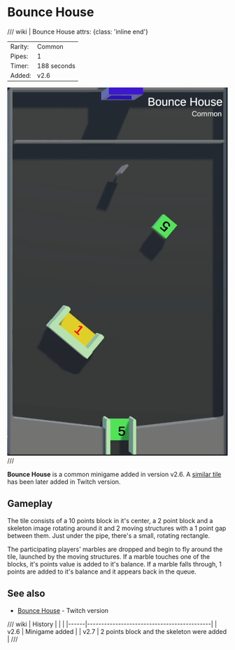 # Bounce House

/// wiki | Bounce House
    attrs: {class: 'inline end'}

|         |                               |
|---------|-------------------------------|
| Rarity: | Common                        |
| Pipes:  | 1                             |
| Timer:  | 188 seconds                   |
| Added:  | v2.6                          |

![bounce-house](../../assets/images/minigames/bounce-house.png)
///

**Bounce House** is a common minigame added in version v2.6. A [similar tile](../../twitch-minigames/common/bounce-house.md) has been later added in Twitch version.

## Gameplay

The tile consists of a 10 points block in it's center, a 2 point block and a skeleton image rotating around it and 2 moving structures with a 1 point gap between them. Just under the pipe, there's a small, rotating rectangle.

The participating players' marbles are dropped and begin to fly around the tile, launched by the moving structures. If a marble touches one of the blocks, it's points value is added to it's balance. If a marble falls through, 1 points are added to it's balance and it appears back in the queue.

## See also

- [Bounce House](../../twitch-minigames/common/bounce-house.md) - Twitch version

/// wiki | History
|      |                                            |
|------|--------------------------------------------|
| v2.6 | Minigame added                             |
| v2.7 | 2 points block and the skeleton were added |
///
